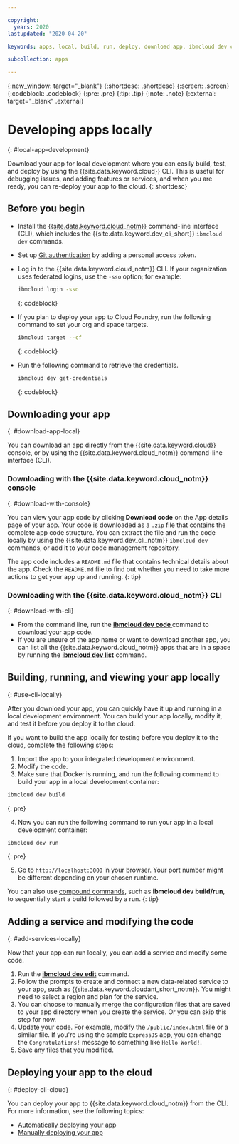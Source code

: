 ```yaml
---

copyright:
  years: 2020
lastupdated: "2020-04-20"

keywords: apps, local, build, run, deploy, download app, ibmcloud dev code

subcollection: apps

---
```


{:new_window: target="_blank"}
{:shortdesc: .shortdesc}
{:screen: .screen}
{:codeblock: .codeblock}
{:pre: .pre}
{:tip: .tip}
{:note: .note}
{:external: target="_blank" .external}

# Developing apps locally
{: #local-app-development}

Download your app for local development where you can easily build, test, and deploy by using the {{site.data.keyword.cloud}} CLI. This is useful for debugging issues, and adding features or services, and when you are ready, you can re-deploy your app to the cloud.
{: shortdesc}

## Before you begin

* Install the [{{site.data.keyword.cloud_notm}}](/docs/cli?topic=cloud-cli-getting-started) command-line interface (CLI), which includes the {{site.data.keyword.dev_cli_short}} `ibmcloud dev` commands.
* Set up [Git authentication](/docs/services/ContinuousDelivery?topic=ContinuousDelivery-git_working#git_authentication) by adding a personal access token.
* Log in to the {{site.data.keyword.cloud_notm}} CLI. If your organization uses federated logins, use the `-sso` option; for example:
  ```bash
  ibmcloud login -sso
  ```
  {: codeblock}

* If you plan to deploy your app to Cloud Foundry, run the following command to set your org and space targets.
  ```bash
  ibmcloud target --cf
  ```
  {: codeblock}

* Run the following command to retrieve the credentials.
  ```bash
  ibmcloud dev get-credentials
  ```
  {: codeblock}

## Downloading your app
{: #download-app-local}

You can download an app directly from the {{site.data.keyword.cloud}} console, or by using the {{site.data.keyword.cloud_notm}} command-line interface (CLI).

### Downloading with the {{site.data.keyword.cloud_notm}} console
{: #download-with-console}

You can view your app code by clicking **Download code** on the App details page of your app. Your code is downloaded as a `.zip` file that contains the complete app code structure. You can extract the file and run the code locally by using the {{site.data.keyword.dev_cli_notm}} `ibmcloud dev` commands, or add it to your code management repository.

The app code includes a `README.md` file that contains technical details about the app. Check the `README.md` file to find out whether you need to take more actions to get your app up and running.
{: tip}

### Downloading with the {{site.data.keyword.cloud_notm}} CLI
{: #download-with-cli}

* From the command line, run the [**ibmcloud dev code <APPNAME>**](/docs/cli?topic=cloud-cli-idt-cli#code) command to download your app code.
* If you are unsure of the app name or want to download another app, you can list all the {{site.data.keyword.cloud_notm}} apps that are in a space by running the [**ibmcloud dev list**](/docs/cli?topic=cloud-cli-idt-cli#list) command.

## Building, running, and viewing your app locally
{: #use-cli-locally}

After you download your app, you can quickly have it up and running in a local development environment. You can build your app locally, modify it, and test it before you deploy it to the cloud.

If you want to build the app locally for testing before you deploy it to the cloud, complete the following steps:

1. Import the app to your integrated development environment.
2. Modify the code.
3. Make sure that Docker is running, and run the following command to build your app in a local development container:
  ```bash
  ibmcloud dev build
  ```
  {: pre}

4. Now you can run the following command to run your app in a local development container:
  ```bash
  ibmcloud dev run
  ```
  {: pre}

5. Go to `http://localhost:3000` in your browser. Your port number might be different depending on your chosen runtime.

You can also use [compound commands](/docs/cli?topic=cloud-cli-idt-cli#compound), such as **ibmcloud dev build/run**, to sequentially start a build followed by a run.
{: tip}

## Adding a service and modifying the code
{: #add-services-locally}

Now that your app can run locally, you can add a service and modify some code. 

1. Run the [**ibmcloud dev edit**](/docs/cli?topic=cloud-cli-idt-cli#edit) command.
2. Follow the prompts to create and connect a new data-related service to your app, such as {{site.data.keyword.cloudant_short_notm}}. You might need to select a region and plan for the service.
3. You can choose to manually merge the configuration files that are saved to your app directory when you create the service. Or you can skip this step for now.
4. Update your code. For example, modify the `/public/index.html` file or a similar file. If you're using the sample `ExpressJS` app, you can change the `Congratulations!` message to something like `Hello World!`.
5. Save any files that you modified.

## Deploying your app to the cloud
{: #deploy-cli-cloud}

You can deploy your app to {{site.data.keyword.cloud_notm}} from the CLI. For more information, see the following topics:

* [Automatically deploying your app](/docs/apps?topic=apps-deploy-cli-auto#deploy-console-auto)
* [Manually deploying your app](/docs/apps?topic=apps-deploy-cli-manual#deploy-console-manual)